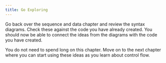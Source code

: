 ```yaml
---
title: Go Exploring
---
```


Go back over the sequence and data chapter and review the syntax diagrams. Check these against the code you have already created. You should now be able to connect the ideas from the diagrams with the code you have created.

You do not need to spend long on this chapter. Move on to the next chapter where you can start using these ideas as you learn about control flow.
